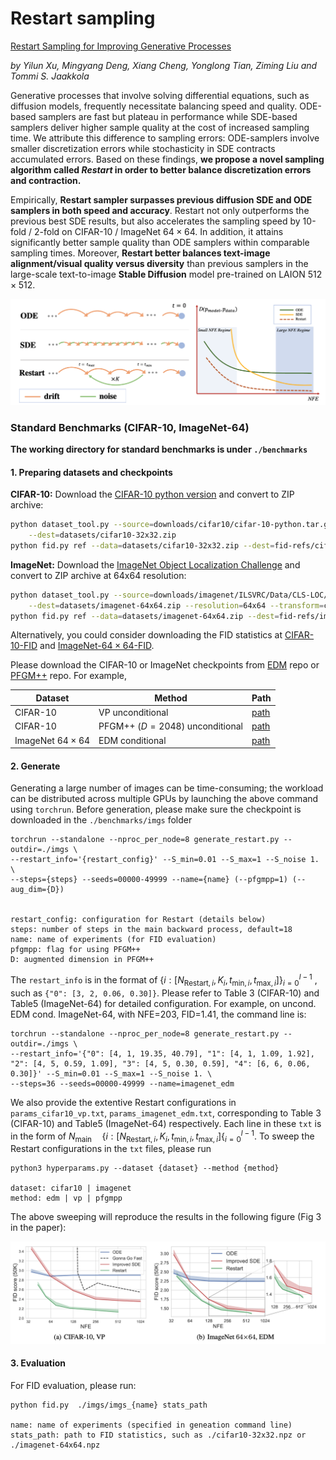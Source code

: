 # Restart sampling

[Restart Sampling for Improving Generative Processes]()

*by Yilun Xu, Mingyang Deng, Xiang Cheng, Yonglong Tian, Ziming Liu and Tommi S. Jaakkola*



Generative processes that involve solving differential equations, such as diffusion models, frequently necessitate balancing speed and quality. ODE-based samplers are fast but plateau in performance while SDE-based samplers deliver higher sample quality at the cost of increased sampling time.  We attribute this difference to sampling errors: ODE-samplers involve smaller discretization errors while stochasticity in SDE contracts accumulated errors. Based on these findings, **we propose a novel sampling algorithm called *Restart* in order to better balance discretization errors and contraction.** 

Empirically, **Restart sampler surpasses previous diffusion SDE and ODE samplers in both speed and accuracy**. Restart not only outperforms the previous best SDE results, but also accelerates the sampling speed by 10-fold / 2-fold on CIFAR-10 / ImageNet $64{\times} 64$. In addition, it attains significantly better sample quality than ODE samplers within comparable sampling times. Moreover, **Restart better balances text-image alignment/visual quality versus diversity** than previous samplers in the large-scale text-to-image **Stable Diffusion** model pre-trained on LAION $512{\times} 512$.



![schematic](assets/restart.png)





### Standard Benchmarks (CIFAR-10, ImageNet-64)

**The working directory for standard benchmarks is under `./benchmarks`**

#### 1. Preparing datasets and checkpoints

**CIFAR-10:** Download the [CIFAR-10 python version](https://www.cs.toronto.edu/~kriz/cifar.html) and convert to ZIP archive:

```.bash
python dataset_tool.py --source=downloads/cifar10/cifar-10-python.tar.gz \
    --dest=datasets/cifar10-32x32.zip
python fid.py ref --data=datasets/cifar10-32x32.zip --dest=fid-refs/cifar10-32x32.npz
```

**ImageNet:** Download the [ImageNet Object Localization Challenge](https://www.kaggle.com/competitions/imagenet-object-localization-challenge/data) and convert to ZIP archive at 64x64 resolution:

```.bash
python dataset_tool.py --source=downloads/imagenet/ILSVRC/Data/CLS-LOC/train \
    --dest=datasets/imagenet-64x64.zip --resolution=64x64 --transform=center-crop
python fid.py ref --data=datasets/imagenet-64x64.zip --dest=fid-refs/imagenet-64x64.npz
```

Alternatively, you could consider downloading the FID statistics at [CIFAR-10-FID](https://nvlabs-fi-cdn.nvidia.com/edm/fid-refs/cifar10-32x32.npz) and [ImageNet-$64\times 64$-FID](https://nvlabs-fi-cdn.nvidia.com/edm/fid-refs/imagenet-64x64.npz).



Please download the CIFAR-10 or ImageNet checkpoints from [EDM](https://github.com/NVlabs/edm) repo or [PFGM++](https://github.com/Newbeeer/pfgmpp) repo. For example,

| Dataset                | Method                          | Path                                                         |
| ---------------------- | ------------------------------- | ------------------------------------------------------------ |
| CIFAR-10               | VP unconditional                | [path](https://nvlabs-fi-cdn.nvidia.com/edm/pretrained/baseline/baseline-cifar10-32x32-uncond-vp.pkl) |
| CIFAR-10               | PFGM++ ($D=2048$) unconditional | [path](https://drive.google.com/drive/folders/1sZ7vh7o8kuXfFjK8ROWXxtEZi8Srewgo) |
| ImageNet $64\times 64$ | EDM conditional                 | [path](https://nvlabs-fi-cdn.nvidia.com/edm/pretrained/edm-imagenet-64x64-cond-adm.pkl) |



#### 2. Generate

Generating a large number of images can be time-consuming; the workload can be distributed across multiple GPUs by launching the above command using `torchrun`. Before generation, please make sure the checkpoint is downloaded in the `./benchmarks/imgs` folder

```shell
torchrun --standalone --nproc_per_node=8 generate_restart.py --outdir=./imgs \ 
--restart_info='{restart_config}' --S_min=0.01 --S_max=1 --S_noise 1. \
--steps={steps} --seeds=00000-49999 --name={name} (--pfgmpp=1) (--aug_dim={D})


restart_config: configuration for Restart (details below)
steps: number of steps in the main backward process, default=18
name: name of experiments (for FID evaluation)
pfgmpp: flag for using PFGM++
D: augmented dimension in PFGM++
```

The `restart_info` is in the format of  $\lbrace i: [N_{\textrm{Restart},i}, K_i, t_{\textrm{min}, i}, t_{\textrm{max}, i}] \rbrace_{i=0}^{l-1}$ , such as `{"0": [3, 2, 0.06, 0.30]}`. Please refer to Table 3 (CIFAR-10) and Table5 (ImageNet-64) for detailed configuration. For example, on uncond. EDM cond. ImageNet-64, with NFE=203, FID=1.41, the command line is:

```shell
torchrun --standalone --nproc_per_node=8 generate_restart.py --outdir=./imgs \ 
--restart_info='{"0": [4, 1, 19.35, 40.79], "1": [4, 1, 1.09, 1.92], "2": [4, 5, 0.59, 1.09], "3": [4, 5, 0.30, 0.59], "4": [6, 6, 0.06, 0.30]}' --S_min=0.01 --S_max=1 --S_noise 1. \
--steps=36 --seeds=00000-49999 --name=imagenet_edm
```

We also provide the extentive Restart configurations in `params_cifar10_vp.txt`, `params_imagenet_edm.txt`, corresponding to Table 3 (CIFAR-10) and Table5 (ImageNet-64) respectively. Each line in these `txt` is in the form of $N_{\textrm{main}} \quad \lbrace i: [N_{\textrm{Restart},i}, K_i, t_{\textrm{min}, i}, t_{\textrm{max}, i}]\lbrace_{i=0}^{l-1}$. To sweep the Restart configurations in the `txt` files, please run

```shell
python3 hyperparams.py --dataset {dataset} --method {method}

dataset: cifar10 | imagenet
method: edm | vp | pfgmpp
```

The above sweeping will reproduce the results in the following figure (Fig 3 in the paper):

![schematic](assets/fig_3.png)

#### 3. Evaluation

For FID evaluation, please run:

```shell
python fid.py  ./imgs/imgs_{name} stats_path

name: name of experiments (specified in geneation command line)
stats_path: path to FID statistics, such as ./cifar10-32x32.npz or ./imagenet-64x64.npz
```



